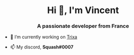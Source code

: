 <h1 align="center">Hi 👋, I'm Vincent</h1>
<h3 align="center">A passionate developer from France</h3>

- 🔭 I’m currently working on [Trixa](https://github.com/TrixaMC)

- 📫 My discord, **Squash#0007**
<p align="left">
</p>
